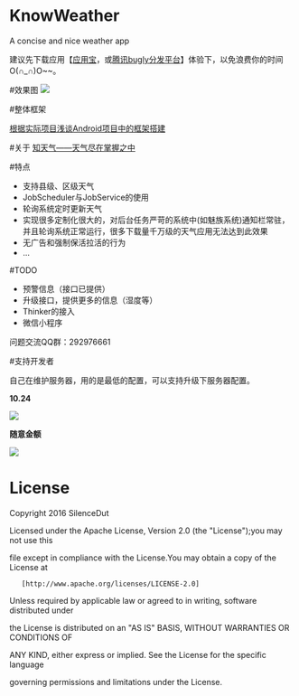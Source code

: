 # KnowWeather
A concise and nice weather app 

建议先下载应用【[应用宝](http://sj.qq.com/myapp/detail.htm?apkName=com.silencedut.knowweather)，或[腾讯bugly分发平台](https://beta.bugly.qq.com/knowweather)】体验下，以免浪费你的时间O(∩_∩)O~~。

#效果图
![](http://ww2.sinaimg.cn/large/006y8lVagw1faiecmxxx2j312w0dwtci.jpg)

#整体框架

[根据实际项目浅谈Android项目中的框架搭建](https://silencedut.github.io/2016/12/05/根据实际项目浅谈Android项目中的框架搭建/)

#关于
[知天气——天气尽在掌握之中](https://silencedut.github.io/2016/12/06/知天气——天气尽在掌握之中/)

#特点
 * 支持县级、区级天气
 * JobScheduler与JobService的使用
 * 轮询系统定时更新天气
 * 实现很多定制化很大的，对后台任务严苛的系统中(如魅族系统)通知栏常驻，并且轮询系统正常运行，很多下载量千万级的天气应用无法达到此效果
 * 无广告和强制保活拉活的行为
 * ...

#TODO
 * 预警信息（接口已提供）
 * 升级接口，提供更多的信息（湿度等）
 * Thinker的接入
 * 微信小程序
 
 问题交流QQ群：292976661
 
#支持开发者

自己在维护服务器，用的是最低的配置，可以支持升级下服务器配置。

**10.24**

![](http://ww3.sinaimg.cn/large/006y8lVagw1faibkfd0hhj308c0a40tc.jpg)

**随意金额**

![](http://ww4.sinaimg.cn/large/006y8lVagw1faibkwsmxjj308c087aan.jpg)


# License

Copyright 2016 SilenceDut

Licensed under the Apache License, Version 2.0 (the "License");you may not use this 

file except in compliance with the License.You may obtain a copy of the License at

       [http://www.apache.org/licenses/LICENSE-2.0]

Unless required by applicable law or agreed to in writing, software distributed under 

the License is distributed on an "AS IS" BASIS, WITHOUT WARRANTIES OR CONDITIONS OF 

ANY KIND, either express or implied. See the License for the specific language 

governing permissions and limitations under the License.
